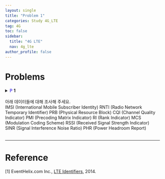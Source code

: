 ```yaml
---
layout: single
title: "Problem 1"
categories: Study 4G_LTE
tag: 4G
toc: false
sidebar:
  title: "4G LTE"
  nav: 4g_lte
author_profile: false
---
```


# Problems



<details>
<summary><span style="color:#6454ED;font-weight:bold;">P</span> <span style="font-weight:bold;">1</span><br><br>
아래 데이터들에 대해 조사해 주세요.<br>
    IMSI (International Mobile Subscriber Identity)
    RNTI (Radio Network Temporary Identifier)
    PRB (Physical Resource Block)
    CQI (Channel Quality Indicator)
    PMI (Precoding Matrix Indicator)
    RI (Rank Indicator)
    MCS (Modulation Coding Scheme)
    RSSI (Received Signal Strength Indicator)
    SINR (Signal Interference Noise Ratio)
    PHR (Power Headroom Report)
</summary>
<div class = "notice" markdown = "1">

📌 **Answer**

1. IMSI, RNTI
- IMSI (International Mobile Subscriber Identity)
  - 말 그대로 단말기의 ID이다.
  - 
    <img src="/images/4g_lte/3.3-1.png" width="50%" height="50%" />
- RNTI (Radio Network Temporary Identifier)


</div>
</details>

<br>

---
# Reference

[1] EventHelix.com Inc., [LTE Identifiers](https://www.eventhelix.com/lte/LTE-identifiers.pdf), 2014.